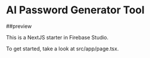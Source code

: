 # AI Password Generator Tool

##preview

This is a NextJS starter in Firebase Studio.

To get started, take a look at src/app/page.tsx.
